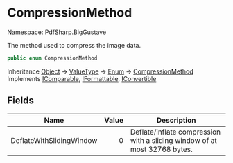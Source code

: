 # CompressionMethod

Namespace: PdfSharp.BigGustave

The method used to compress the image data.

```csharp
public enum CompressionMethod
```

Inheritance [Object](https://docs.microsoft.com/en-us/dotnet/api/system.object) → [ValueType](https://docs.microsoft.com/en-us/dotnet/api/system.valuetype) → [Enum](https://docs.microsoft.com/en-us/dotnet/api/system.enum) → [CompressionMethod](./pdfsharp.biggustave.compressionmethod)<br>
Implements [IComparable](https://docs.microsoft.com/en-us/dotnet/api/system.icomparable), [IFormattable](https://docs.microsoft.com/en-us/dotnet/api/system.iformattable), [IConvertible](https://docs.microsoft.com/en-us/dotnet/api/system.iconvertible)

## Fields

| Name | Value | Description |
| --- | --: | --- |
| DeflateWithSlidingWindow | 0 | Deflate/inflate compression with a sliding window of at most 32768 bytes. |
